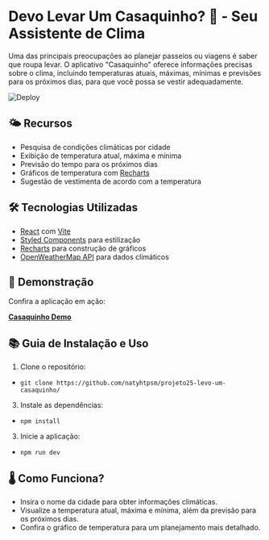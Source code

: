 # Devo Levar Um Casaquinho? 🧥 - Seu Assistente de Clima

Uma das principais preocupações ao planejar passeios ou viagens é saber que roupa levar. O aplicativo "Casaquinho" oferece informações precisas sobre o clima, incluindo temperaturas atuais, máximas, mínimas e previsões para os próximos dias, para que você possa se vestir adequadamente.

![Deploy](https://projeto25-levo-um-casaquinho-pink.vercel.app/)

## 🌤️ Recursos

- Pesquisa de condições climáticas por cidade
- Exibição de temperatura atual, máxima e mínima
- Previsão do tempo para os próximos dias
- Gráficos de temperatura com [Recharts](https://recharts.org/en-US/)
- Sugestão de vestimenta de acordo com a temperatura

## 🛠️ Tecnologias Utilizadas

- [React](https://reactjs.org/) com [Vite](https://vitejs.dev/)
- [Styled Components](https://styled-components.com/) para estilização
- [Recharts](https://recharts.org/en-US/) para construção de gráficos
- [OpenWeatherMap API](https://openweathermap.org/) para dados climáticos

## 🚀 Demonstração

Confira a aplicação em ação:

[**Casaquinho Demo**](https://projeto25-levo-um-casaquinho-pink.vercel.app/)

## 📚 Guia de Instalação e Uso

1. Clone o repositório:
 
  - `git clone https://github.com/natyhtpsm/projeto25-levo-um-casaquinho/`

3. Instale as dependências:

  - `npm install`

3. Inicie a aplicação:

  - `npm run dev`

## 🌡️ Como Funciona?

- Insira o nome da cidade para obter informações climáticas.
- Visualize a temperatura atual, máxima e mínima, além da previsão para os próximos dias.
- Confira o gráfico de temperatura para um planejamento mais detalhado.
